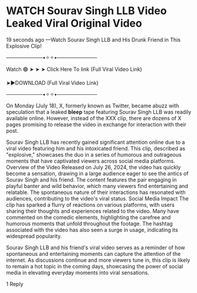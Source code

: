 <h1> WATCH Sourav Singh LLB Video Leaked Viral Original Video </h1>

19 seconds ago —Watch Sourav Singh LLB and His Drunk Friend in This Explosive Clip!

──────────•✧✧•───────────

Watch 🟢 ➤ ➤ ➤  Click Here To link (Full Viral Video Link) 

 

➤►DOWNLOAD   (Full Viral Video Link) 

──────────•✧✧•───────────

On Monday (July 18), X, formerly known as Twitter, became abuzz with speculation that a leaked **bleep** tape featuring Sourav Singh LLB was readily available online. However, instead of the XXX clip, there are dozens of X pages promising to release the video in exchange for interaction with their post.

Sourav Singh LLB has recently gained significant attention online due to a viral video featuring him and his intoxicated friend. This clip, described as "explosive," showcases the duo in a series of humorous and outrageous moments that have captivated viewers across social media platforms.
Overview of the Video
Released on July 26, 2024, the video has quickly become a sensation, drawing in a large audience eager to see the antics of Sourav Singh and his friend. The content features the pair engaging in playful banter and wild behavior, which many viewers find entertaining and relatable. The spontaneous nature of their interactions has resonated with audiences, contributing to the video's viral status.
Social Media Impact
The clip has sparked a flurry of reactions on various platforms, with users sharing their thoughts and experiences related to the video. Many have commented on the comedic elements, highlighting the carefree and humorous moments that unfold throughout the footage. The hashtag associated with the video has also seen a surge in usage, indicating its widespread popularity.

Sourav Singh LLB and his friend's viral video serves as a reminder of how spontaneous and entertaining moments can capture the attention of the internet. As discussions continue and more viewers tune in, this clip is likely to remain a hot topic in the coming days, showcasing the power of social media in elevating everyday moments into viral sensations.

 
1 Reply
